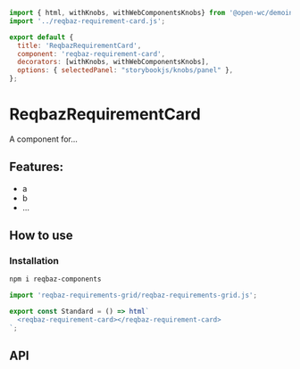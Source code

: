 ```js script
import { html, withKnobs, withWebComponentsKnobs} from '@open-wc/demoing-storybook';
import '../reqbaz-requirement-card.js';

export default {
  title: 'ReqbazRequirementCard',
  component: 'reqbaz-requirement-card',
  decorators: [withKnobs, withWebComponentsKnobs],
  options: { selectedPanel: "storybookjs/knobs/panel" },
};
```

# ReqbazRequirementCard

A component for...

## Features:

- a
- b
- ...

## How to use

### Installation

```bash
npm i reqbaz-components
```

```js
import 'reqbaz-requirements-grid/reqbaz-requirements-grid.js';
```

```js preview-story
export const Standard = () => html`
  <reqbaz-requirement-card></reqbaz-requirement-card>
`;
```

## API

<sb-props of="reqbaz-requirement-card"></sb-props>
